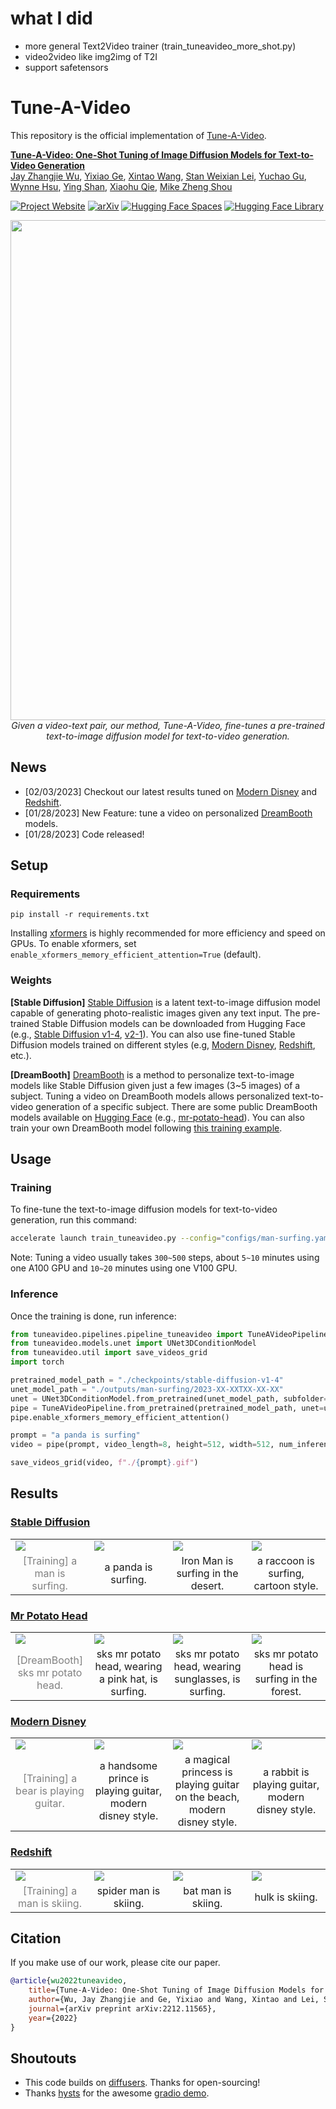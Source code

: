 # what I did
- more general Text2Video trainer (train_tuneavideo_more_shot.py)
- video2video like img2img of T2I
- support safetensors

# Tune-A-Video

This repository is the official implementation of [Tune-A-Video](https://arxiv.org/abs/2212.11565).

**[Tune-A-Video: One-Shot Tuning of Image Diffusion Models for Text-to-Video Generation](https://arxiv.org/abs/2212.11565)**
<br/>
[Jay Zhangjie Wu](https://zhangjiewu.github.io/), 
[Yixiao Ge](https://geyixiao.com/), 
[Xintao Wang](https://xinntao.github.io/), 
[Stan Weixian Lei](), 
[Yuchao Gu](https://ycgu.site/), 
[Wynne Hsu](https://www.comp.nus.edu.sg/~whsu/), 
[Ying Shan](https://scholar.google.com/citations?user=4oXBp9UAAAAJ&hl=en), 
[Xiaohu Qie](https://scholar.google.com/citations?user=mk-F69UAAAAJ&hl=en), 
[Mike Zheng Shou](https://sites.google.com/view/showlab)
<br/>

[![Project Website](https://img.shields.io/badge/Project-Website-orange)](https://tuneavideo.github.io/)
[![arXiv](https://img.shields.io/badge/arXiv-2212.11565-b31b1b.svg)](https://arxiv.org/abs/2212.11565)
[![Hugging Face Spaces](https://img.shields.io/badge/%F0%9F%A4%97%20Hugging%20Face-Spaces-blue)](https://huggingface.co/spaces/Tune-A-Video-library/Tune-A-Video-Training-UI)
[![Hugging Face Library](https://img.shields.io/badge/%F0%9F%A4%97%20Hugging%20Face-Library-green)](https://huggingface.co/spaces/Tune-A-Video-library/Tune-A-Video-Training-UI)


<p align="center">
<img src="https://tuneavideo.github.io/static/images/overview.png" width="800px"/>  
<br>
<em>Given a video-text pair, our method, Tune-A-Video, fine-tunes a pre-trained text-to-image diffusion model for text-to-video generation.</em>
</p>

## News
- [02/03/2023] Checkout our latest results tuned on [Modern Disney](https://huggingface.co/nitrosocke/mo-di-diffusion) and [Redshift](https://huggingface.co/nitrosocke/redshift-diffusion). 
- [01/28/2023] New Feature: tune a video on personalized [DreamBooth](https://dreambooth.github.io/) models.
- [01/28/2023] Code released!


## Setup

### Requirements

```shell
pip install -r requirements.txt
```

Installing [xformers](https://github.com/facebookresearch/xformers) is highly recommended for more efficiency and speed on GPUs. 
To enable xformers, set `enable_xformers_memory_efficient_attention=True` (default).

### Weights

**[Stable Diffusion]** [Stable Diffusion](https://arxiv.org/abs/2112.10752) is a latent text-to-image diffusion model capable of generating photo-realistic images given any text input. The pre-trained Stable Diffusion models can be downloaded from Hugging Face (e.g., [Stable Diffusion v1-4](https://huggingface.co/CompVis/stable-diffusion-v1-4), [v2-1](https://huggingface.co/stabilityai/stable-diffusion-2-1)). You can also use fine-tuned Stable Diffusion models trained on different styles (e.g, [Modern Disney](https://huggingface.co/nitrosocke/mo-di-diffusion), [Redshift](https://huggingface.co/nitrosocke/redshift-diffusion), etc.).

**[DreamBooth]** [DreamBooth](https://dreambooth.github.io/) is a method to personalize text-to-image models like Stable Diffusion given just a few images (3~5 images) of a subject. Tuning a video on DreamBooth models allows personalized text-to-video generation of a specific subject. There are some public DreamBooth models available on [Hugging Face](https://huggingface.co/sd-dreambooth-library) (e.g., [mr-potato-head](https://huggingface.co/sd-dreambooth-library/mr-potato-head)). You can also train your own DreamBooth model following [this training example](https://github.com/huggingface/diffusers/tree/main/examples/dreambooth). 


## Usage

### Training

To fine-tune the text-to-image diffusion models for text-to-video generation, run this command:

```bash
accelerate launch train_tuneavideo.py --config="configs/man-surfing.yaml"
```

Note: Tuning a video usually takes `300~500` steps, about `5~10` minutes using one A100 GPU and `10~20` minutes using one V100 GPU.

### Inference

Once the training is done, run inference:

```python
from tuneavideo.pipelines.pipeline_tuneavideo import TuneAVideoPipeline
from tuneavideo.models.unet import UNet3DConditionModel
from tuneavideo.util import save_videos_grid
import torch

pretrained_model_path = "./checkpoints/stable-diffusion-v1-4"
unet_model_path = "./outputs/man-surfing/2023-XX-XXTXX-XX-XX"
unet = UNet3DConditionModel.from_pretrained(unet_model_path, subfolder='unet', torch_dtype=torch.float16).to('cuda')
pipe = TuneAVideoPipeline.from_pretrained(pretrained_model_path, unet=unet, torch_dtype=torch.float16).to("cuda")
pipe.enable_xformers_memory_efficient_attention()

prompt = "a panda is surfing"
video = pipe(prompt, video_length=8, height=512, width=512, num_inference_steps=50, guidance_scale=7.5).videos

save_videos_grid(video, f"./{prompt}.gif")
```

## Results

### [Stable Diffusion](https://huggingface.co/CompVis/stable-diffusion-v1-4)

<table width="100%" align="center">
<tr>
  <td><img src="https://tuneavideo.github.io/static/results/man-surfing/train.gif"></td>
  <td><img src="https://tuneavideo.github.io/static/results/repo/stablediffusion/panda-surfing.gif"></td>
  <td><img src="https://tuneavideo.github.io/static/results/repo/stablediffusion/ironman-desert.gif"></td>              
  <td><img src="https://tuneavideo.github.io/static/results/repo/stablediffusion/raccoon-cartoon.gif"></td>
</tr>
<tr>
  <td width=25% style="text-align:center;color:gray;">[Training] a man is surfing.</td>
  <td width=25% style="text-align:center;">a panda is surfing.</td>
  <td width=25% style="text-align:center;">Iron Man is surfing in the desert.</td>
  <td width=25% style="text-align:center;">a raccoon is surfing, cartoon style.</td>
</tr>
</table>

### [Mr Potato Head](https://huggingface.co/sd-dreambooth-library/mr-potato-head)

<table width="100%" align="center">
<tr>
  <td><img src="https://tuneavideo.github.io/static/results/repo/dreambooth/mr-potato-head.png"></td>
  <td><img src="https://tuneavideo.github.io/static/results/repo/dreambooth/pink-hat.gif"></td>
  <td><img src="https://tuneavideo.github.io/static/results/repo/dreambooth/potato-sunglasses.gif"></td>              
  <td><img src="https://tuneavideo.github.io/static/results/repo/dreambooth/potato-forest.gif"></td>
</tr>
<tr>
  <td width=25% style="text-align:center;color:gray;">[DreamBooth] sks mr potato head.</td>
  <td width=25% style="text-align:center;">sks mr potato head, wearing a pink hat, is surfing.</td>
  <td width=25% style="text-align:center;">sks mr potato head, wearing sunglasses, is surfing.</td>
  <td width=25% style="text-align:center;">sks mr potato head is surfing in the forest.</td>
</tr>
</table>


### [Modern Disney](https://huggingface.co/nitrosocke/mo-di-diffusion)

<table width="100%" align="center">
<tr>
  <td><img src="https://tuneavideo.github.io/static/results/bear-guitar/train.gif"></td>
  <td><img src="https://tuneavideo.github.io/static/results/repo/modern-disney/prince-guitar.gif"></td>
  <td><img src="https://tuneavideo.github.io/static/results/repo/modern-disney/princess-guitar.gif"></td>              
  <td><img src="https://tuneavideo.github.io/static/results/repo/modern-disney/rabbit-guitar.gif"></td>
</tr>
<tr>
  <td width=25% style="text-align:center;color:gray;">[Training] a bear is playing guitar.</td>
  <td width=25% style="text-align:center;">a handsome prince is playing guitar, modern disney style.</td>
  <td width=25% style="text-align:center;">a magical princess is playing guitar on the beach, modern disney style.</td>
  <td width=25% style="text-align:center;">a rabbit is playing guitar, modern disney style.</td>
</tr>
</table>

### [Redshift](https://huggingface.co/nitrosocke/redshift-diffusion)

<table width="100%" align="center">
<tr>
  <td><img src="https://tuneavideo.github.io/static/results/man-skiing/train.gif"></td>
  <td><img src="https://tuneavideo.github.io/static/results/repo/redshift/spiderman-skiing.gif"></td>
  <td><img src="https://tuneavideo.github.io/static/results/repo/redshift/batman-skiing.gif"></td>              
  <td><img src="https://tuneavideo.github.io/static/results/repo/redshift/hulk-skiing.gif"></td>
</tr>
<tr>
  <td width=25% style="text-align:center;color:gray;">[Training] a man is skiing.</td>
  <td width=25% style="text-align:center;">spider man is skiing.</td>
  <td width=25% style="text-align:center;">bat man is skiing.</td>
  <td width=25% style="text-align:center;">hulk is skiing.</td>
</tr>
</table>


## Citation
If you make use of our work, please cite our paper.
```bibtex
@article{wu2022tuneavideo,
    title={Tune-A-Video: One-Shot Tuning of Image Diffusion Models for Text-to-Video Generation},
    author={Wu, Jay Zhangjie and Ge, Yixiao and Wang, Xintao and Lei, Stan Weixian and Gu, Yuchao and Hsu, Wynne and Shan, Ying and Qie, Xiaohu and Shou, Mike Zheng},
    journal={arXiv preprint arXiv:2212.11565},
    year={2022}
}
```

## Shoutouts

- This code builds on [diffusers](https://github.com/huggingface/diffusers). Thanks for open-sourcing!
- Thanks [hysts](https://github.com/hysts) for the awesome [gradio demo](https://huggingface.co/spaces/Tune-A-Video-library/Tune-A-Video-Training-UI).
